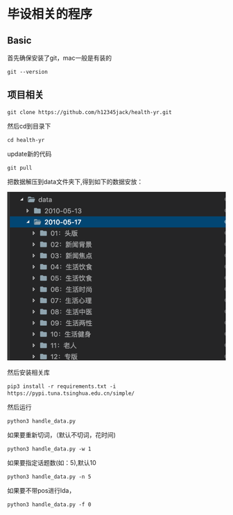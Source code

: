 # 毕设相关的程序


## Basic

首先确保安装了git，mac一般是有装的
```
git --version
```


## 项目相关 

```
git clone https://github.com/h12345jack/health-yr.git
```
然后cd到目录下

```
cd health-yr
```

update新的代码

```
git pull
```

把数据解压到data文件夹下,得到如下的数据安放：

![](./desc-imgs/img1.png)

然后安装相关库

```
pip3 install -r requirements.txt -i  https://pypi.tuna.tsinghua.edu.cn/simple/
```

然后运行
```
python3 handle_data.py
```
如果要重新切词，（默认不切词，花时间)

```
python3 handle_data.py -w 1
```

如果要指定话题数(如：5),默认10

```
python3 handle_data.py -n 5
```

如果要不带pos进行lda，
```
python3 handle_data.py -f 0
```
